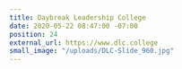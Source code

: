 ```yaml
---
title: Daybreak Leadership College
date: 2020-05-22 08:47:00 -07:00
position: 24
external_url: https://www.dlc.college
small_image: "/uploads/DLC-Slide_960.jpg"
---
```


